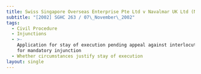 ```yaml
---
title: Swiss Singapore Overseas Enterprise Pte Ltd v Navalmar UK Ltd (No 2)
subtitle: "[2002] SGHC 263 / 07\_November\_2002"
tags:
  - Civil Procedure
  - Injunctions
  - >-
    Application for stay of execution pending appeal against interlocutory order
    for mandatory injunction
  - Whether circumstances justify stay of execution
layout: single
---
```



